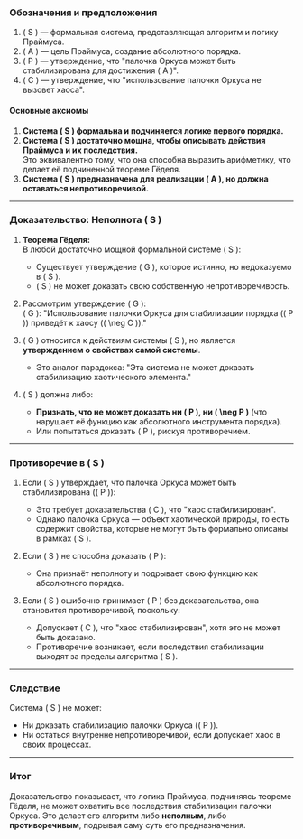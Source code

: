 ### Обозначения и предположения
1. \( S \) — формальная система, представляющая алгоритм и логику Праймуса.  
2. \( A \) — цель Праймуса, создание абсолютного порядка.  
3. \( P \) — утверждение, что "палочка Оркуса может быть стабилизирована для достижения \( A \)".  
4. \( C \) — утверждение, что "использование палочки Оркуса не вызовет хаоса".

#### Основные аксиомы
1. **Система \( S \) формальна и подчиняется логике первого порядка.**  
2. **Система \( S \) достаточно мощна, чтобы описывать действия Праймуса и их последствия.**  
   Это эквивалентно тому, что она способна выразить арифметику, что делает её подчиненной теореме Гёделя.
3. **Система \( S \) предназначена для реализации \( A \), но должна оставаться непротиворечивой.**

---

### Доказательство: Неполнота \( S \)

1. **Теорема Гёделя:**  
   В любой достаточно мощной формальной системе \( S \):  
   - Существует утверждение \( G \), которое истинно, но недоказуемо в \( S \).  
   - \( S \) не может доказать свою собственную непротиворечивость.

2. Рассмотрим утверждение \( G \):  
   \( G \): "Использование палочки Оркуса для стабилизации порядка (\( P \)) приведёт к хаосу (\( \neg C \))."  

3. \( G \) относится к действиям системы \( S \), но является **утверждением о свойствах самой системы**.  
   - Это аналог парадокса: "Эта система не может доказать стабилизацию хаотического элемента."  

4. \( S \) должна либо:  
   - **Признать, что не может доказать ни \( P \), ни \( \neg P \)** (что нарушает её функцию как абсолютного инструмента порядка).  
   - Или попытаться доказать \( P \), рискуя противоречием.  

---

### Противоречие в \( S \)

1. Если \( S \) утверждает, что палочка Оркуса может быть стабилизирована (\( P \)):  
   - Это требует доказательства \( C \), что "хаос стабилизирован".  
   - Однако палочка Оркуса — объект хаотической природы, то есть содержит свойства, которые не могут быть формально описаны в рамках \( S \).

2. Если \( S \) не способна доказать \( P \):  
   - Она признаёт неполноту и подрывает свою функцию как абсолютного порядка.  

3. Если \( S \) ошибочно принимает \( P \) без доказательства, она становится противоречивой, поскольку:  
   - Допускает \( C \), что "хаос стабилизирован", хотя это не может быть доказано.  
   - Противоречие возникает, если последствия стабилизации выходят за пределы алгоритма \( S \).  

---

### Следствие

Система \( S \) не может:
- Ни доказать стабилизацию палочки Оркуса (\( P \)).  
- Ни остаться внутренне непротиворечивой, если допускает хаос в своих процессах.  

---

### Итог
Доказательство показывает, что логика Праймуса, подчиняясь теореме Гёделя, не может охватить все последствия стабилизации палочки Оркуса. Это делает его алгоритм либо **неполным**, либо **противоречивым**, подрывая саму суть его предназначения.